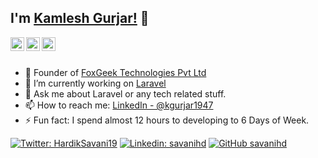 ## I'm [Kamlesh Gurjar!](https://www.linkedin.com/in/kgurjar1947/) 👋

<a href="https://twitter.com/kgurjar1947">
  <img align="left" alt="Kamlesh's Twitter" width="22px" src="https://cdn.jsdelivr.net/npm/simple-icons@v3/icons/twitter.svg" />
</a>
<a href="https://www.linkedin.com/in/kgurjar1947">
  <img align="left" alt="Kamlesh's Linkdein" width="22px" src="https://cdn.jsdelivr.net/npm/simple-icons@v3/icons/linkedin.svg" />
</a>
<a href="https://github.com/kgurjar1947">
  <img align="left" alt="Kamlesh's Github" width="22px" src="https://cdn.jsdelivr.net/npm/simple-icons@v3/icons/github.svg" />
</a>
<br/>
<br/>

- 🔭 Founder of [FoxGeek Technologies Pvt Ltd](https://www.foxgeek.in)
- 🔭 I’m currently working on [Laravel](http://laravel.com)
- 💬 Ask me about Laravel or any tech related stuff.
- 📫 How to reach me: [LinkedIn - @kgurjar1947](https://www.linkedin.com/in/kgurjar1947)
- ⚡ Fun fact: I spend almost 12 hours to developing to 6 Days of Week.

[![Twitter: HardikSavani19](https://img.shields.io/twitter/follow/kgurjar1947?style=social)](https://twitter.com/kgurjar1947)
[![Linkedin: savanihd](https://img.shields.io/badge/-kgurjar1947-blue?style=flat-square&logo=Linkedin&logoColor=white&link=https://www.linkedin.com/in/kgurjar1947/)](https://www.linkedin.com/in/kgurjar1947)
[![GitHub savanihd](https://img.shields.io/github/followers/kgurjar1947?label=follow&style=social)](https://github.com/kgurjar1947)
